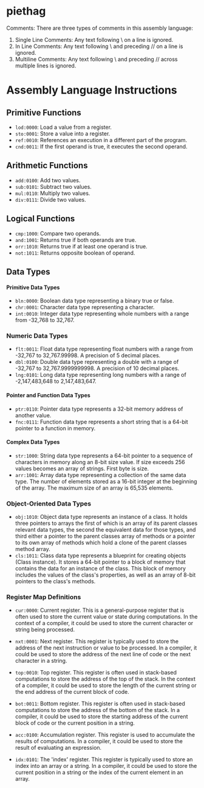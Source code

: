 # piethag
Comments: There are three types of comments in this assembly language:

1. Single Line Comments: Any text following \\ on a line is ignored.
2. In Line Comments: Any text following \\ and preceding // on a line is ignored.
3. Multiline Comments: Any text following \\ and preceding // across multiple lines is ignored.

# Assembly Language Instructions

## Primitive Functions

- `lod:0000`: Load a value from a register.
- `sto:0001`: Store a value into a register.
- `ref:0010`: References an execution in a different part of the program.
- `cnd:0011`: If the first operand is true, it executes the second operand.

## Arithmetic Functions

- `add:0100`: Add two values.
- `sub:0101`: Subtract two values.
- `mul:0110`: Multiply two values.
- `div:0111`: Divide two values.

## Logical Functions

- `cmp:1000`: Compare two operands.
- `and:1001`: Returns true if both operands are true.
- `orr:1010`: Returns true if at least one operand is true.
- `not:1011`: Returns opposite boolean of operand.

## Data Types

#### Primitive Data Types

- `bln:0000`: Boolean data type representing a binary true or false.
- `chr:0001`: Character data type representing a character.
- `int:0010`: Integer data type representing whole numbers with a range from -32,768 to 32,767.

### Numeric Data Types

- `flt:0011`: Float data type representing float numbers with a range from -32,767 to 32,767.99998. A precision of 5 decimal places.
- `dbl:0100`: Double data type representing a double with a range of -32,767 to 32,767.9999999998. A precision of 10 decimal places.
- `lng:0101`: Long data type representing long numbers with a range of -2,147,483,648 to 2,147,483,647.

#### Pointer and Function Data Types

- `ptr:0110`: Pointer data type represents a 32-bit memory address of another value.
- `fnc:0111`: Function data type represents a short string that is a 64-bit pointer to a function in memory.

#### Complex Data Types

- `str:1000`: String data type represents a 64-bit pointer to a sequence of characters in memory along an 8-bit size value. If size exceeds 256 values becomes an array of strings. First byte is size.
- `arr:1001`: Array data type representing a collection of the same data type. The number of elements stored as a 16-bit integer at the beginning of the array. The maximum size of an array is 65,535 elements.

### Object-Oriented Data Types

- `obj:1010`: Object data type represents an instance of a class. It holds three pointers to arrays the first of which is an array of its parent classes relevant data types, the second the equivalent data for those types, and third either a pointer to the parent classes array of methods or a pointer to its own array of methods which hold a clone of the parent classes method array.
- `cls:1011`: Class data type represents a blueprint for creating objects (Class instance). It stores a 64-bit pointer to a block of memory that contains the data for an instance of the class. This block of memory includes the values of the class's properties, as well as an array of 8-bit pointers to the class's methods.

### Register Map Definitions

- `cur:0000`: Current register. This is a general-purpose register that is often used to store the current value or state during computations. In the context of a compiler, it could be used to store the current character or string being processed.

- `nxt:0001`: Next register. This register is typically used to store the address of the next instruction or value to be processed. In a compiler, it could be used to store the address of the next line of code or the next character in a string.

- `top:0010`: Top register. This register is often used in stack-based computations to store the address of the top of the stack. In the context of a compiler, it could be used to store the length of the current string or the end address of the current block of code.

- `bot:0011`: Bottom register. This register is often used in stack-based computations to store the address of the bottom of the stack. In a compiler, it could be used to store the starting address of the current block of code or the current position in a string.

- `acc:0100`: Accumulation register. This register is used to accumulate the results of computations. In a compiler, it could be used to store the result of evaluating an expression.

- `idx:0101`: The 'index' register. This register is typically used to store an index into an array or a string. In a compiler, it could be used to store the current position in a string or the index of the current element in an array.